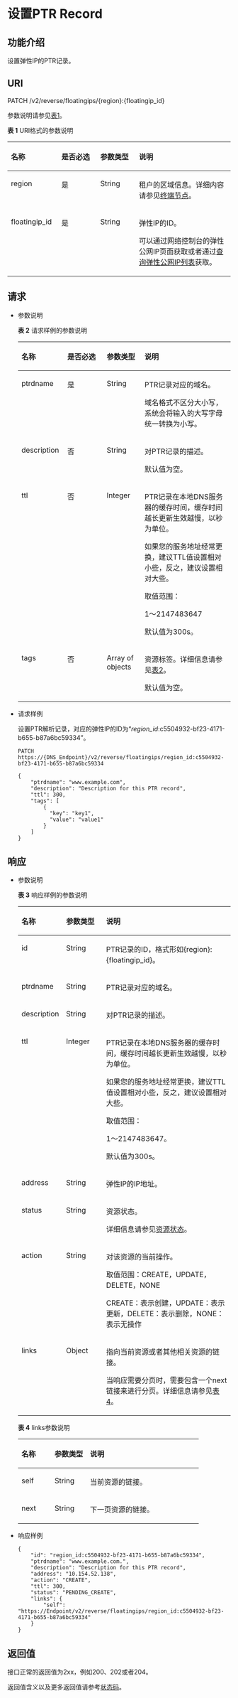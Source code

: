 # 设置PTR Record<a name="zh-cn_topic_0042318613"></a>

## 功能介绍<a name="section2763065016101"></a>

设置弹性IP的PTR记录。

## URI<a name="section53701671161015"></a>

PATCH /v2/reverse/floatingips/\{region\}:\{floatingip\_id\}

参数说明请参见[表1](#table6099729418149)。

**表 1**  URI格式的参数说明

<a name="table6099729418149"></a>
<table><thead align="left"><tr id="row3442661918149"><th class="cellrowborder" valign="top" width="22.64%" id="mcps1.2.5.1.1"><p id="p3709279118149"><a name="p3709279118149"></a><a name="p3709279118149"></a>名称</p>
</th>
<th class="cellrowborder" valign="top" width="17.37%" id="mcps1.2.5.1.2"><p id="p5172606218149"><a name="p5172606218149"></a><a name="p5172606218149"></a>是否必选</p>
</th>
<th class="cellrowborder" valign="top" width="17.349999999999998%" id="mcps1.2.5.1.3"><p id="p2906151418149"><a name="p2906151418149"></a><a name="p2906151418149"></a>参数类型</p>
</th>
<th class="cellrowborder" valign="top" width="42.64%" id="mcps1.2.5.1.4"><p id="p517246718149"><a name="p517246718149"></a><a name="p517246718149"></a>说明</p>
</th>
</tr>
</thead>
<tbody><tr id="row1631668818149"><td class="cellrowborder" valign="top" width="22.64%" headers="mcps1.2.5.1.1 "><p id="p4658337018149"><a name="p4658337018149"></a><a name="p4658337018149"></a>region</p>
</td>
<td class="cellrowborder" valign="top" width="17.37%" headers="mcps1.2.5.1.2 "><p id="p1515661618149"><a name="p1515661618149"></a><a name="p1515661618149"></a>是</p>
</td>
<td class="cellrowborder" valign="top" width="17.349999999999998%" headers="mcps1.2.5.1.3 "><p id="p1972638718149"><a name="p1972638718149"></a><a name="p1972638718149"></a>String</p>
</td>
<td class="cellrowborder" valign="top" width="42.64%" headers="mcps1.2.5.1.4 "><p id="p5433349018149"><a name="p5433349018149"></a><a name="p5433349018149"></a>租户的区域信息。详细内容请参见<a href="终端节点.md">终端节点</a>。</p>
</td>
</tr>
<tr id="row1923936518149"><td class="cellrowborder" valign="top" width="22.64%" headers="mcps1.2.5.1.1 "><p id="p1488470218149"><a name="p1488470218149"></a><a name="p1488470218149"></a>floatingip_id</p>
</td>
<td class="cellrowborder" valign="top" width="17.37%" headers="mcps1.2.5.1.2 "><p id="p6481017518149"><a name="p6481017518149"></a><a name="p6481017518149"></a>是</p>
</td>
<td class="cellrowborder" valign="top" width="17.349999999999998%" headers="mcps1.2.5.1.3 "><p id="p1513281718149"><a name="p1513281718149"></a><a name="p1513281718149"></a>String</p>
</td>
<td class="cellrowborder" valign="top" width="42.64%" headers="mcps1.2.5.1.4 "><p id="p1779865118149"><a name="p1779865118149"></a><a name="p1779865118149"></a>弹性IP的ID。</p>
<p id="p5553155134916"><a name="p5553155134916"></a><a name="p5553155134916"></a>可以通过网络控制台的弹性公网IP页面获取或者通过<a href="https://support.huaweicloud.com/api-vpc/zh-cn_topic_0020090598.html" target="_blank" rel="noopener noreferrer">查询弹性公网IP列表</a>获取。</p>
</td>
</tr>
</tbody>
</table>

## 请求<a name="section44958995161021"></a>

-   参数说明

    **表 2**  请求样例的参数说明

    <a name="table239794161830"></a>
    <table><thead align="left"><tr id="row654560711830"><th class="cellrowborder" valign="top" width="21.517848215178486%" id="mcps1.2.5.1.1"><p id="p3415211830"><a name="p3415211830"></a><a name="p3415211830"></a>名称</p>
    </th>
    <th class="cellrowborder" valign="top" width="18.538146185381464%" id="mcps1.2.5.1.2"><p id="p276632601830"><a name="p276632601830"></a><a name="p276632601830"></a>是否必选</p>
    </th>
    <th class="cellrowborder" valign="top" width="17.818218178182182%" id="mcps1.2.5.1.3"><p id="p261316001830"><a name="p261316001830"></a><a name="p261316001830"></a>参数类型</p>
    </th>
    <th class="cellrowborder" valign="top" width="42.125787421257876%" id="mcps1.2.5.1.4"><p id="p362848191830"><a name="p362848191830"></a><a name="p362848191830"></a>说明</p>
    </th>
    </tr>
    </thead>
    <tbody><tr id="row533892641830"><td class="cellrowborder" valign="top" width="21.517848215178486%" headers="mcps1.2.5.1.1 "><p id="p295631171830"><a name="p295631171830"></a><a name="p295631171830"></a>ptrdname</p>
    </td>
    <td class="cellrowborder" valign="top" width="18.538146185381464%" headers="mcps1.2.5.1.2 "><p id="p458022581830"><a name="p458022581830"></a><a name="p458022581830"></a>是</p>
    </td>
    <td class="cellrowborder" valign="top" width="17.818218178182182%" headers="mcps1.2.5.1.3 "><p id="p189954321830"><a name="p189954321830"></a><a name="p189954321830"></a>String</p>
    </td>
    <td class="cellrowborder" valign="top" width="42.125787421257876%" headers="mcps1.2.5.1.4 "><p id="p622350301830"><a name="p622350301830"></a><a name="p622350301830"></a>PTR记录对应的域名。</p>
    <p id="p27471407151355"><a name="p27471407151355"></a><a name="p27471407151355"></a>域名格式不区分大小写，系统会将输入的大写字母统一转换为小写。</p>
    </td>
    </tr>
    <tr id="row232443661830"><td class="cellrowborder" valign="top" width="21.517848215178486%" headers="mcps1.2.5.1.1 "><p id="p37455251830"><a name="p37455251830"></a><a name="p37455251830"></a>description</p>
    </td>
    <td class="cellrowborder" valign="top" width="18.538146185381464%" headers="mcps1.2.5.1.2 "><p id="p349520711830"><a name="p349520711830"></a><a name="p349520711830"></a>否</p>
    </td>
    <td class="cellrowborder" valign="top" width="17.818218178182182%" headers="mcps1.2.5.1.3 "><p id="p125455181830"><a name="p125455181830"></a><a name="p125455181830"></a>String</p>
    </td>
    <td class="cellrowborder" valign="top" width="42.125787421257876%" headers="mcps1.2.5.1.4 "><p id="p95540661830"><a name="p95540661830"></a><a name="p95540661830"></a>对PTR记录的描述。</p>
    <p id="p14845539143311"><a name="p14845539143311"></a><a name="p14845539143311"></a>默认值为空。</p>
    </td>
    </tr>
    <tr id="row356818821830"><td class="cellrowborder" valign="top" width="21.517848215178486%" headers="mcps1.2.5.1.1 "><p id="p45513431830"><a name="p45513431830"></a><a name="p45513431830"></a>ttl</p>
    </td>
    <td class="cellrowborder" valign="top" width="18.538146185381464%" headers="mcps1.2.5.1.2 "><p id="p331144881830"><a name="p331144881830"></a><a name="p331144881830"></a>否</p>
    </td>
    <td class="cellrowborder" valign="top" width="17.818218178182182%" headers="mcps1.2.5.1.3 "><p id="p650278701830"><a name="p650278701830"></a><a name="p650278701830"></a>Integer</p>
    </td>
    <td class="cellrowborder" valign="top" width="42.125787421257876%" headers="mcps1.2.5.1.4 "><p id="p123031523174010"><a name="p123031523174010"></a><a name="p123031523174010"></a>PTR记录在本地DNS服务器的缓存时间，缓存时间越长更新生效越慢，以秒为单位。</p>
    <p id="p1030317233408"><a name="p1030317233408"></a><a name="p1030317233408"></a>如果您的服务地址经常更换，建议TTL值设置相对小些，反之，建议设置相对大些。</p>
    <p id="p368074541830"><a name="p368074541830"></a><a name="p368074541830"></a>取值范围：</p>
    <p id="p628316381830"><a name="p628316381830"></a><a name="p628316381830"></a>1～2147483647</p>
    <p id="p1339417482339"><a name="p1339417482339"></a><a name="p1339417482339"></a>默认值为300s。</p>
    </td>
    </tr>
    <tr id="row13969437195229"><td class="cellrowborder" valign="top" width="21.517848215178486%" headers="mcps1.2.5.1.1 "><p id="p42211177195229"><a name="p42211177195229"></a><a name="p42211177195229"></a>tags</p>
    </td>
    <td class="cellrowborder" valign="top" width="18.538146185381464%" headers="mcps1.2.5.1.2 "><p id="p63662158195229"><a name="p63662158195229"></a><a name="p63662158195229"></a>否</p>
    </td>
    <td class="cellrowborder" valign="top" width="17.818218178182182%" headers="mcps1.2.5.1.3 "><p id="p56361188195229"><a name="p56361188195229"></a><a name="p56361188195229"></a>Array of objects</p>
    </td>
    <td class="cellrowborder" valign="top" width="42.125787421257876%" headers="mcps1.2.5.1.4 "><p id="p1853522195229"><a name="p1853522195229"></a><a name="p1853522195229"></a>资源标签。详细信息请参见<a href="数据结构.md#table19530794112436">表2</a>。</p>
    <p id="p15941338343"><a name="p15941338343"></a><a name="p15941338343"></a>默认值为空。</p>
    </td>
    </tr>
    </tbody>
    </table>

-   请求样例

    设置PTR解析记录，对应的弹性IP的ID为“_region\_id_:c5504932-bf23-4171-b655-b87a6bc59334”。

    ```
    PATCH https://{DNS_Endpoint}/v2/reverse/floatingips/region_id:c5504932-bf23-4171-b655-b87a6bc59334
    ```

    ```
    {
        "ptrdname": "www.example.com",
        "description": "Description for this PTR record",
        "ttl": 300,
        "tags": [ 
            { 
              "key": "key1", 
              "value": "value1" 
            } 
        ] 
    }
    ```


## 响应<a name="section40090803161031"></a>

-   参数说明

    **表 3**  响应样例的参数说明

    <a name="table6558745818456"></a>
    <table><thead align="left"><tr id="row5725206118456"><th class="cellrowborder" valign="top" width="18.18%" id="mcps1.2.4.1.1"><p id="p690539418456"><a name="p690539418456"></a><a name="p690539418456"></a>名称</p>
    </th>
    <th class="cellrowborder" valign="top" width="19.189999999999998%" id="mcps1.2.4.1.2"><p id="p2246606418456"><a name="p2246606418456"></a><a name="p2246606418456"></a>参数类型</p>
    </th>
    <th class="cellrowborder" valign="top" width="62.629999999999995%" id="mcps1.2.4.1.3"><p id="p781187018456"><a name="p781187018456"></a><a name="p781187018456"></a>说明</p>
    </th>
    </tr>
    </thead>
    <tbody><tr id="row2878170018456"><td class="cellrowborder" valign="top" width="18.18%" headers="mcps1.2.4.1.1 "><p id="p4961636318456"><a name="p4961636318456"></a><a name="p4961636318456"></a>id</p>
    </td>
    <td class="cellrowborder" valign="top" width="19.189999999999998%" headers="mcps1.2.4.1.2 "><p id="p5950245818456"><a name="p5950245818456"></a><a name="p5950245818456"></a>String</p>
    </td>
    <td class="cellrowborder" valign="top" width="62.629999999999995%" headers="mcps1.2.4.1.3 "><p id="p5496981818456"><a name="p5496981818456"></a><a name="p5496981818456"></a>PTR记录的ID，格式形如{region}:{floatingip_id}。</p>
    </td>
    </tr>
    <tr id="row3274940018456"><td class="cellrowborder" valign="top" width="18.18%" headers="mcps1.2.4.1.1 "><p id="p3545576918456"><a name="p3545576918456"></a><a name="p3545576918456"></a>ptrdname</p>
    </td>
    <td class="cellrowborder" valign="top" width="19.189999999999998%" headers="mcps1.2.4.1.2 "><p id="p5334507918456"><a name="p5334507918456"></a><a name="p5334507918456"></a>String</p>
    </td>
    <td class="cellrowborder" valign="top" width="62.629999999999995%" headers="mcps1.2.4.1.3 "><p id="p2598415318456"><a name="p2598415318456"></a><a name="p2598415318456"></a>PTR记录对应的域名。</p>
    </td>
    </tr>
    <tr id="row3253079218456"><td class="cellrowborder" valign="top" width="18.18%" headers="mcps1.2.4.1.1 "><p id="p1774845918456"><a name="p1774845918456"></a><a name="p1774845918456"></a>description</p>
    </td>
    <td class="cellrowborder" valign="top" width="19.189999999999998%" headers="mcps1.2.4.1.2 "><p id="p2833911218456"><a name="p2833911218456"></a><a name="p2833911218456"></a>String</p>
    </td>
    <td class="cellrowborder" valign="top" width="62.629999999999995%" headers="mcps1.2.4.1.3 "><p id="p1376672518456"><a name="p1376672518456"></a><a name="p1376672518456"></a>对PTR记录的描述。</p>
    </td>
    </tr>
    <tr id="row5679166318456"><td class="cellrowborder" valign="top" width="18.18%" headers="mcps1.2.4.1.1 "><p id="p3672198418456"><a name="p3672198418456"></a><a name="p3672198418456"></a>ttl</p>
    </td>
    <td class="cellrowborder" valign="top" width="19.189999999999998%" headers="mcps1.2.4.1.2 "><p id="p2169069318456"><a name="p2169069318456"></a><a name="p2169069318456"></a>Integer</p>
    </td>
    <td class="cellrowborder" valign="top" width="62.629999999999995%" headers="mcps1.2.4.1.3 "><p id="p73714549431"><a name="p73714549431"></a><a name="p73714549431"></a>PTR记录在本地DNS服务器的缓存时间，缓存时间越长更新生效越慢，以秒为单位。</p>
    <p id="p1837175484310"><a name="p1837175484310"></a><a name="p1837175484310"></a>如果您的服务地址经常更换，建议TTL值设置相对小些，反之，建议设置相对大些。</p>
    <p id="p4184654118456"><a name="p4184654118456"></a><a name="p4184654118456"></a>取值范围：</p>
    <p id="p4107454918456"><a name="p4107454918456"></a><a name="p4107454918456"></a>1～2147483647。</p>
    <p id="p8320130104412"><a name="p8320130104412"></a><a name="p8320130104412"></a>默认值为300s。</p>
    </td>
    </tr>
    <tr id="row3412662318456"><td class="cellrowborder" valign="top" width="18.18%" headers="mcps1.2.4.1.1 "><p id="p1279309418456"><a name="p1279309418456"></a><a name="p1279309418456"></a>address</p>
    </td>
    <td class="cellrowborder" valign="top" width="19.189999999999998%" headers="mcps1.2.4.1.2 "><p id="p2960772218456"><a name="p2960772218456"></a><a name="p2960772218456"></a>String</p>
    </td>
    <td class="cellrowborder" valign="top" width="62.629999999999995%" headers="mcps1.2.4.1.3 "><p id="p4941528218456"><a name="p4941528218456"></a><a name="p4941528218456"></a>弹性IP的IP地址。</p>
    </td>
    </tr>
    <tr id="row4208435918456"><td class="cellrowborder" valign="top" width="18.18%" headers="mcps1.2.4.1.1 "><p id="p5338995318456"><a name="p5338995318456"></a><a name="p5338995318456"></a>status</p>
    </td>
    <td class="cellrowborder" valign="top" width="19.189999999999998%" headers="mcps1.2.4.1.2 "><p id="p2961896418456"><a name="p2961896418456"></a><a name="p2961896418456"></a>String</p>
    </td>
    <td class="cellrowborder" valign="top" width="62.629999999999995%" headers="mcps1.2.4.1.3 "><p id="p5032586318456"><a name="p5032586318456"></a><a name="p5032586318456"></a>资源状态。</p>
    <p id="p55966391353"><a name="p55966391353"></a><a name="p55966391353"></a>详细信息请参见<a href="枚举类型.md#section33673592114748">资源状态</a>。</p>
    </td>
    </tr>
    <tr id="row4986307418456"><td class="cellrowborder" valign="top" width="18.18%" headers="mcps1.2.4.1.1 "><p id="p1237719818456"><a name="p1237719818456"></a><a name="p1237719818456"></a>action</p>
    </td>
    <td class="cellrowborder" valign="top" width="19.189999999999998%" headers="mcps1.2.4.1.2 "><p id="p6302897818456"><a name="p6302897818456"></a><a name="p6302897818456"></a>String</p>
    </td>
    <td class="cellrowborder" valign="top" width="62.629999999999995%" headers="mcps1.2.4.1.3 "><p id="p507362318456"><a name="p507362318456"></a><a name="p507362318456"></a>对该资源的当前操作。</p>
    <p id="p13931119183618"><a name="p13931119183618"></a><a name="p13931119183618"></a>取值范围：CREATE，UPDATE，DELETE，NONE</p>
    <p id="p178601911399"><a name="p178601911399"></a><a name="p178601911399"></a>CREATE：表示创建，UPDATE：表示更新，DELETE：表示删除，NONE：表示无操作</p>
    </td>
    </tr>
    <tr id="row831034118456"><td class="cellrowborder" valign="top" width="18.18%" headers="mcps1.2.4.1.1 "><p id="p204899518456"><a name="p204899518456"></a><a name="p204899518456"></a>links</p>
    </td>
    <td class="cellrowborder" valign="top" width="19.189999999999998%" headers="mcps1.2.4.1.2 "><p id="p3175087318456"><a name="p3175087318456"></a><a name="p3175087318456"></a>Object</p>
    </td>
    <td class="cellrowborder" valign="top" width="62.629999999999995%" headers="mcps1.2.4.1.3 "><p id="p2168392018456"><a name="p2168392018456"></a><a name="p2168392018456"></a>指向当前资源或者其他相关资源的链接。</p>
    <p id="p6093755518456"><a name="p6093755518456"></a><a name="p6093755518456"></a>当响应需要分页时，需要包含一个next链接来进行分页。详细信息请参见<a href="#table354521744216">表4</a>。</p>
    </td>
    </tr>
    </tbody>
    </table>

    **表 4**  links参数说明

    <a name="table354521744216"></a>
    <table><thead align="left"><tr id="row954518179427"><th class="cellrowborder" valign="top" width="18.3018301830183%" id="mcps1.2.4.1.1"><p id="p654513173424"><a name="p654513173424"></a><a name="p654513173424"></a>名称</p>
    </th>
    <th class="cellrowborder" valign="top" width="19.591959195919593%" id="mcps1.2.4.1.2"><p id="p654551714212"><a name="p654551714212"></a><a name="p654551714212"></a>参数类型</p>
    </th>
    <th class="cellrowborder" valign="top" width="62.10621062106211%" id="mcps1.2.4.1.3"><p id="p1545141717427"><a name="p1545141717427"></a><a name="p1545141717427"></a>说明</p>
    </th>
    </tr>
    </thead>
    <tbody><tr id="row3545101710429"><td class="cellrowborder" valign="top" width="18.3018301830183%" headers="mcps1.2.4.1.1 "><p id="p115467171428"><a name="p115467171428"></a><a name="p115467171428"></a>self</p>
    </td>
    <td class="cellrowborder" valign="top" width="19.591959195919593%" headers="mcps1.2.4.1.2 "><p id="p254611713427"><a name="p254611713427"></a><a name="p254611713427"></a>String</p>
    </td>
    <td class="cellrowborder" valign="top" width="62.10621062106211%" headers="mcps1.2.4.1.3 "><p id="p5546171744214"><a name="p5546171744214"></a><a name="p5546171744214"></a>当前资源的链接。</p>
    </td>
    </tr>
    <tr id="row62371226175119"><td class="cellrowborder" valign="top" width="18.3018301830183%" headers="mcps1.2.4.1.1 "><p id="p136561245153620"><a name="p136561245153620"></a><a name="p136561245153620"></a>next</p>
    </td>
    <td class="cellrowborder" valign="top" width="19.591959195919593%" headers="mcps1.2.4.1.2 "><p id="p19656144517367"><a name="p19656144517367"></a><a name="p19656144517367"></a>String</p>
    </td>
    <td class="cellrowborder" valign="top" width="62.10621062106211%" headers="mcps1.2.4.1.3 "><p id="p76567451365"><a name="p76567451365"></a><a name="p76567451365"></a>下一页资源的链接。</p>
    </td>
    </tr>
    </tbody>
    </table>

-   响应样例

    ```
    {
        "id": "region_id:c5504932-bf23-4171-b655-b87a6bc59334",
        "ptrdname": "www.example.com.",
        "description": "Description for this PTR record",
        "address": "10.154.52.138",
        "action": "CREATE",
        "ttl": 300,
        "status": "PENDING_CREATE",
        "links": {
            "self": "https://Endpoint/v2/reverse/floatingips/region_id:c5504932-bf23-4171-b655-b87a6bc59334"
        }
    }
    ```


## 返回值<a name="section9249181042119"></a>

接口正常的返回值为2xx，例如200、202或者204。

返回值含义以及更多返回值请参考[状态码](状态码.md)。

